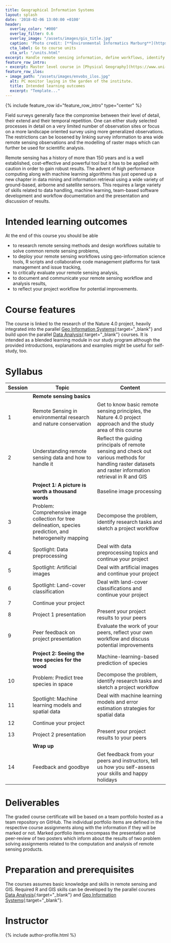 ```yaml
---
title: Geographical Information Systems
layout: splash
date: '2018-02-06 13:00:00 +0100'
header:
  overlay_color: "#000"
  overlay_filter: 0.6
  overlay_image: "/assets/images/gis_title.jpg"
  caption: 'Photo credit: [**Environmental Informatics Marburg**](https://www.flickr.com/environmentalinformatics-marburg/)'
  cta_label: Go to course units
  cta_url: "/units.html"
excerpt: Handle remote sensing information, define workflows, identify objects, and predict land cover in space.
feature_row_intro:
- excerpt: Master level course in [Physical Geography](https://www.uni-marburg.de/fb19/studium/studiengaenge/msc-phygeo) at Marburg University
feature_row_ilos:
- image_path: "/assets/images/envobs_ilos.jpg"
  alt: PC monitor laying in the garden of the institute.
  title: Intended learning outcomes
  excerpt: "Template..."
---
```


{% include feature_row id="feature_row_intro" type="center" %}

Field surveys generally face the compromise between their level of detail, their extend and their temporal repetition. One can either study selected processes in detail on a very limited number of observation sites or focus on a more landscape oriented survey using more generalized observations. The restrictions can be loosened by linking survey information to area wide remote sensing observations and the modelling of raster maps which can further be used for scientific analysis. 

Remote sensing has a history of more than 150 years and is a well established, cost-effective and powerful tool but it has to be applied with caution in order to gain robust results. The advent of high performance computing along with machine learning algorithms has just opened up a new chapter in data mining and information retrieval using a wide variety of ground-based, airborne and satellite sensors. This requires a large variety of skills related to data handling, machine learning, team-based software development and workflow documentation and the presentation and discussion of results.

# Intended learning outcomes
At the end of this course you should be able

* to research remote sensing methods and design workflows suitable to solve common remote sensing problems,
* to deploy your remote sensing workflows using geo-information science tools, R scripts and collaborative code management platforms for task management and issue tracking, 
* to critically evaluate your remote sensing analysis,
* to document and communicate your remote sensing workflow and analysis results,
* to reflect your project workflow for potential improvements.



# Course features

The course is linked to the research of the Nature 4.0 project, heavily integrated into the parallel [Geo Information Systems](https://oer.uni-marburg.de/goto.php?target=crs_327&client_id=mriliasmooc){:target="_blank"} and build upon the parallel [Data Analysis](https://oer.uni-marburg.de/goto.php?target=crs_326&client_id=mriliasmooc){:target="_blank"} courses. It is intended as a blended learning module in our study program although the provided introductions, explanations and examples might be useful for self-study, too.



# Syllabus

| Session | Topic | Content |
|-------|--------|---------|
|| **Remote sensing basics** ||
| 1 | Remote Sensing in environmental research and nature conservation | Get to know basic remote sensing principles, the Nature 4.0 project approach and the study area of this course |
| 2 | Understanding remote sensing data and how to handle it | Reflect the guiding principals of remote sensing and check out various methods for handling raster datasets and raster information retrieval in R and GIS |
|| **Project 1: A picture is worth a thousand words** | Baseline image processing |
| 3 | Problem: Comprehensive image collection for tree delineation, species prediction, and heterogeneity mapping | Decompose the problem, identify research tasks and sketch a project worklfow |
| 4 | Spotlight: Data preprocessing | Deal with data preprocessing topics and continue your project | 
| 5 | Spotlight: Artificial images | Deal with artificial images and continue your project | 
| 6 | Spotlight: Land-cover classification | Deal with land-cover classifications and continue your project | 
| 7 | Continue your project ||
| 8 | Project 1 presentation | Present your project results to your peers |
| 9 | Peer feedback on project presentation | Evaluate the work of your peers, reflect your own workflow and discuss potential improvements |
|| **Project 2: Seeing the tree species for the wood** | Machine-learning-based prediction of species |
| 10 | Problem: Predict tree species in space | Decompose the problem, identify research tasks and sketch a project worklfow |
| 11 | Spotlight: Machine learning models and spatial data | Deal with machine learning models and error estimation strategies for spatial data |
| 12 | Continue your project ||
| 13 | Project 2 presentation | Present your project results to your peers |
|| **Wrap up** ||
| 14 | Feedback and goodbye | Get feedback from your peers and instructors, tell us how you self-assess your skills and happy holidays |


# Deliverables

The graded course certificate will be based on a team portfolio hosted as a team repository on GitHub. The individual portfolio items are defined in the respective course assignments along with the information if they will be marked or not. Marked portfolio items encompass the presentation and peer-review of two posters which inform about the results of two problem solving assignments related to the computation and analysis of remote sensing products.


# Preparation and prerequisites

The courses assumes basic knowledge and skills in remote sensing and GIS. Required R and GIS skills can be developed by the parallel courses [Data Analysis](https://oer.uni-marburg.de/goto.php?target=crs_326&client_id=mriliasmooc){:target="_blank"} and [Geo Information Systems](https://oer.uni-marburg.de/goto.php?target=crs_327&client_id=mriliasmooc){:target="_blank"}.



# Instructor
{% include author-profile.html %}